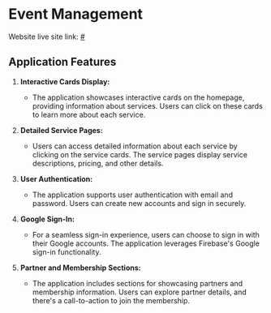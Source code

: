 # Event Management
Website live site link: [#](#)

## Application Features

1. **Interactive Cards Display:**
   - The application showcases interactive cards on the homepage, providing information about services. Users can click on these cards to learn more about each service.

2. **Detailed Service Pages:**
   - Users can access detailed information about each service by clicking on the service cards. The service pages display service descriptions, pricing, and other details.

3. **User Authentication:**
   - The application supports user authentication with email and password. Users can create new accounts and sign in securely.

4. **Google Sign-In:**
   - For a seamless sign-in experience, users can choose to sign in with their Google accounts. The application leverages Firebase's Google sign-in functionality.

5. **Partner and Membership Sections:**
   - The application includes sections for showcasing partners and membership information. Users can explore partner details, and there's a call-to-action to join the membership.